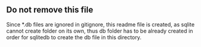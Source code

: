 ## Do not remove this file

Since *.db files are ignored in gitignore, this readme file is created, as sqlite cannot create folder on its own, thus db folder has to be already created in order for sqlitedb to create the db file in this directory.